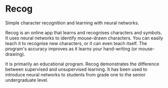 Recog
=====

Simple character recognition and learning with neural networks.

Recog is an online app that learns and recognises characters and symbols.
It uses neural networks to identify mouse-drawn characters.  You can easily
teach it to recognise new characters, or it can even teach itself.  The
program's accuracy improves as it learns your hand-writing (or mouse-drawing).

It is primarily an educational program.  Recog demonstrates the difference
between supervised and unsupervised learning.  It has been used to introduce
neural networks to students from grade one to the senior undergraduate level.
